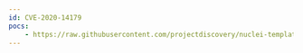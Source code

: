 ```yaml
---
id: CVE-2020-14179
pocs:
    - https://raw.githubusercontent.com/projectdiscovery/nuclei-templates/master/cves/CVE-2020-14179.yaml
---
```

